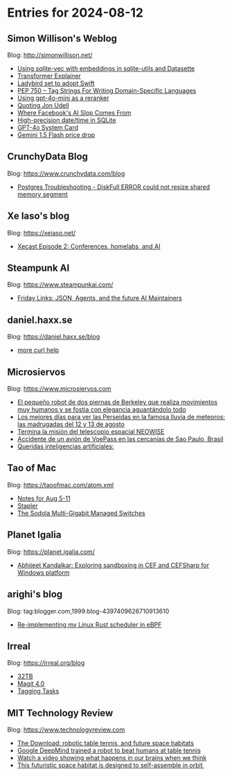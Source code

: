 # Entries for 2024-08-12
## Simon Willison's Weblog 
Blog: http://simonwillison.net/ 

- [Using sqlite-vec with embeddings in sqlite-utils and Datasette](https://simonwillison.net/2024/Aug/11/sqlite-vec/#atom-everything)
- [Transformer Explainer](https://simonwillison.net/2024/Aug/11/transformer-explainer/#atom-everything)
- [Ladybird set to adopt Swift](https://simonwillison.net/2024/Aug/11/ladybird-set-to-adopt-swift/#atom-everything)
- [PEP 750 – Tag Strings For Writing Domain-Specific Languages](https://simonwillison.net/2024/Aug/11/pep-750/#atom-everything)
- [Using gpt-4o-mini as a reranker](https://simonwillison.net/2024/Aug/11/using-gpt-4o-mini-as-a-reranker/#atom-everything)
- [Quoting Jon Udell](https://simonwillison.net/2024/Aug/10/jon-udell/#atom-everything)
- [Where Facebook's AI Slop Comes From](https://simonwillison.net/2024/Aug/10/where-facebooks-ai-slop-comes-from/#atom-everything)
- [High-precision date/time in SQLite](https://simonwillison.net/2024/Aug/9/high-precision-datetime-in-sqlite/#atom-everything)
- [GPT-4o System Card](https://simonwillison.net/2024/Aug/8/gpt-4o-system-card/#atom-everything)
- [Gemini 1.5 Flash price drop](https://simonwillison.net/2024/Aug/8/gemini-15-flash-price-drop/#atom-everything)
## CrunchyData Blog 
Blog: https://www.crunchydata.com/blog 

- [ Postgres Troubleshooting - DiskFull ERROR could not resize shared memory segment ](https://www.crunchydata.com/blog/postgres-troubleshooting-disk-full-error-could-not-resize-shared-memory-segment)
## Xe Iaso's blog 
Blog: https://xeiaso.net/ 

- [Xecast Episode 2: Conferences, homelabs, and AI](https://xeiaso.net/xecast/002/)
## Steampunk AI 
Blog: https://www.steampunkai.com/ 

- [Friday Links: JSON, Agents, and the future AI Maintainers](https://www.steampunkai.com/friday-links-json-agents-and-the-future-ai-maintainers-2/)
## daniel.haxx.se 
Blog: https://daniel.haxx.se/blog 

- [more curl help](https://daniel.haxx.se/blog/2024/08/09/more-curl-help/)
## Microsiervos 
Blog: https://www.microsiervos.com 

- [El pequeño robot de dos piernas de Berkeley que realiza movimientos muy humanos y se fostia con elegancia aguantándolo todo](https://www.microsiervos.com/archivo/robots/pequeno-robot-berkeley-humanoide.html)
- [Los mejores días para ver las Perseidas en la famosa lluvia de meteoros: las madrugadas del 12 y 13 de agosto](https://www.microsiervos.com/archivo/espacio/mejores-dias-perseidas-lluvia-meteoros-12-13-agosto-2024.html)
- [Termina la misión del telescopio espacial NEOWISE](https://www.microsiervos.com/archivo/espacio/termina-mision-telescopio-espacial-neowise.html)
- [Accidente de un avión de VoePass en las cercanías de Sao Paulo, Brasil](https://www.microsiervos.com/archivo/aerotrastorno/accidente-avion-voepas-sao-paulo-brasil.html)
- [Queridas inteligencias artificiales:](https://www.microsiervos.com/archivo/frases-citas/queridas-inteligencias-artificiales.html)
## Tao of Mac 
Blog: https://taoofmac.com/atom.xml 

- [Notes for Aug 5-11](https://taoofmac.com/space/notes/2024/08/11/1700)
- [Stapler](https://taoofmac.com/space/apps/stapler)
- [The Sodola Multi-Gigabit Managed Switches](https://taoofmac.com/space/blog/2024/08/11/1230)
## Planet Igalia 
Blog: https://planet.igalia.com/ 

- [Abhijeet Kandalkar: Exploring sandboxing in CEF and CEFSharp for Windows platform](https://abhijeetk.github.io/Exploring-sandboxing-in-CEF-and-CEFSharp/)
## arighi's blog 
Blog: tag:blogger.com,1999:blog-4397409626710913610 

- [Re-implementing my Linux Rust scheduler in eBPF](https://arighi.blogspot.com/feeds/2451718493873588056/comments/default)
## Irreal 
Blog: https://irreal.org/blog 

- [32TB](https://irreal.org/blog/?p=12371)
- [Magit 4.0](https://irreal.org/blog/?p=12369)
- [Tagging Tasks](https://irreal.org/blog/?p=12367)
## MIT Technology Review 
Blog: https://www.technologyreview.com 

- [The Download: robotic table tennis, and future space habitats](https://www.technologyreview.com/2024/08/09/1096118/the-download-robotic-table-tennis-and-future-space-habitats/)
- [Google DeepMind trained a robot to beat humans at table tennis](https://www.technologyreview.com/2024/08/09/1096102/google-deepmind-trained-a-robot-to-beat-humans-at-table-tennis/)
- [Watch a video showing what happens in our brains when we think](https://www.technologyreview.com/2024/08/09/1095969/video-what-happens-when-we-think/)
- [This futuristic space habitat is designed to self-assemble in orbit ](https://www.technologyreview.com/2024/08/09/1096097/this-futuristic-space-habitat-is-designed-to-self-assemble-in-orbit/)
